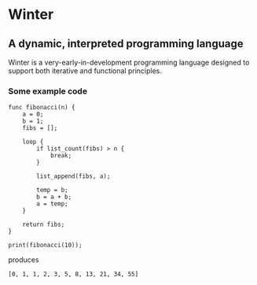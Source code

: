 # Winter

## A dynamic, interpreted programming language

Winter is a very-early-in-development programming language designed to
support both iterative and functional principles.

### Some example code

```
func fibonacci(n) {
    a = 0;
    b = 1;
    fibs = [];

    loop {
        if list_count(fibs) > n {
            break;
        }

        list_append(fibs, a);
        
        temp = b;
        b = a + b;
        a = temp;
    }

    return fibs;
}

print(fibonacci(10));
```

produces

```
[0, 1, 1, 2, 3, 5, 8, 13, 21, 34, 55]
```
